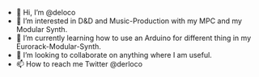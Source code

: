 - 👋 Hi, I’m @deloco
- 👀 I’m interested in D&D and Music-Production with my MPC and my Modular Synth.
- 🌱 I’m currently learning how to use an Arduino for different thing in my Eurorack-Modular-Synth.
- 💞️ I’m looking to collaborate on anything where I am useful.
- 📫 How to reach me Twitter @derloco

<!---
deloco/deloco is a ✨ special ✨ repository because its `README.md` (this file) appears on your GitHub profile.
You can click the Preview link to take a look at your changes.
--->
